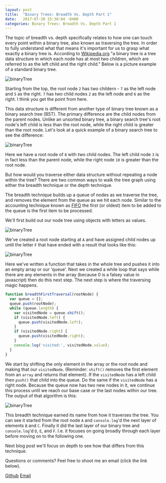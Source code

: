 ```yaml
---
layout: post
title:  "Binary Trees: Breadth Vs. Depth Part 1"
date:   2017-07-30 15:30:04 -0400
categories: Binary Trees: Breadth Vs. Depth Part 1
---
```


The topic of breadth vs. depth specifically relates to how one can touch every point within a binary tree, also known as traversing the tree. In order to fully understand what that means it's important for us to grasp what exactly a binary tree is. According to [Wikipedia.org](https://en.wikipedia.org/wiki/Binary_tree) "a binary tree is a tree data structure in which each node has at most two children, which are referred to as the left child and the right child." Below is a picture example of a standard binary tree.

![binaryTree](https://rweber87.github.io/log-a-blog/assets/post9/binaryTree.png)

Starting from the top, the root node `2` has two childern - `7` as the left node and `5` as the right. `7` has two child nodes `2` as the left node and `6` as the right. I think you get the point from here.

This data structure is different from another type of binary tree known as a binary search tree (BST). The primary difference are the child nodes from the parent nodes. Unlike an unsorted binary tree, a binary search tree's root node's left child is less than the root node, while the right child is greater than the root node. Let's look at a quick example of a binary search tree to see the difference: 

![binaryTree](https://rweber87.github.io/log-a-blog/assets/post9/binarySearchTree.png)

Here we have a root node of `8` with two child nodes. The left child node `3` is in fact less than the parent node, while the right node `10` is greater than the root node. 

But how would you traverse either data structure without repeating a node within the tree? There are two common ways to walk the tree graph using either the breadth technique or the depth technique.

The breadth technique builds up a queue of nodes as we traverse the tree, and removes the element from the queue as we hit each node. Similar to the accounting technique known as [FIFO](https://en.wikipedia.org/wiki/FIFO_(computing_and_electronics)) the first (or oldest) item to be added to the queue is the first item to be processed.

We'll first build out our node tree using objects with letters as values.

![binaryTree](https://rweber87.github.io/log-a-blog/assets/post9/nodeTree.png)

We've created a root node starting at `A` and have assigned child nodes up until the letter `F` that have ended with a result that looks like this:

![binaryTree](https://rweber87.github.io/log-a-blog/assets/post9/letterTree.png)

Here we've written a function that takes in the whole tree and pushes it into an empty array or our 'queue'. Next we created a while loop that says while there are any elements in the array (because 0 is a falsey value in javascript) then do this next step. The next step is where the traversing magic happens.

```javascript
function breadthFirstTraversal(rootNode) {
  var queue = [];
  queue.push(rootNode);
  while (queue.length) {
    var visitedNode = queue.shift();
    if (visitedNode.left) {
      queue.push(visitedNode.left);
    }
    if (visitedNode.right) {
      queue.push(visitedNode.right);
    }
    console.log('visited:', visitedNode.value);
  }
}
```

We start by shifting the only element in the array or the root node and making that our `visitedNode`. (Reminder: `shift()` removes the first element from an `array` and returns that element). If the `visitedNode` has a left child then `push()` that child into the queue. Do the same if the `visitedNode` has a right node. Because the queue now has two new nodes in it, we continue this process until we reach our base case or the last nodes within our tree. The output of that algorithm is this: 

![binaryTree](https://rweber87.github.io/log-a-blog/assets/post9/algorithmOutput.png)

This breadth technique earned its name from how it traverses the tree. You can see it started from the root node `A` and `console.log`'d the next layer of elements `B` and `C`. Finally it did the last layer of our binary tree and `console.log`'d `D`, `E`, and `F`. I.e. it focuses on going broadly through each layer before moving on to the following one.

Next blog post we'll focus on depth to see how that differs from this technique. 

Questions or comments? Feel free to shoot me an email (click the link below).

[Github](https://github.com/rweber87)
[Email](rob.weber87@gmail.com)

<!-- Mapping for links :D [jekyll-docs]: https://jekyllrb.com/docs/home
[jekyll-gh]:   https://github.com/jekyll/jekyll
[jekyll-talk]: https://talk.jekyllrb.com/
 -->